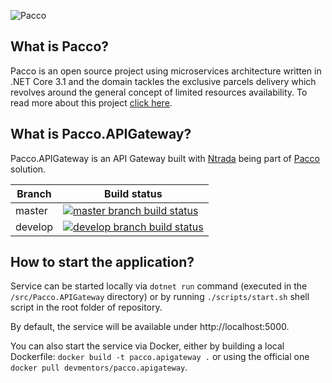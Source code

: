 ![Pacco](https://raw.githubusercontent.com/devmentors/Pacco/master/assets/pacco_logo.png)

**What is Pacco?**
----------------

Pacco is an open source project using microservices architecture written in .NET Core 3.1 and the domain tackles the exclusive parcels delivery which revolves around the general concept of limited resources availability. To read more about this project [click here](https://github.com/devmentors/Pacco).

**What is Pacco.APIGateway?**
----------------

Pacco.APIGateway is an API Gateway built with [Ntrada](https://github.com/snatch-dev/Ntrada) being part of [Pacco](https://github.com/devmentors/Pacco) solution.

|Branch             |Build status                                                  
|-------------------|-----------------------------------------------------
|master             |[![master branch build status](https://api.travis-ci.org/devmentors/Pacco.APIGateway.svg?branch=master)](https://travis-ci.org/devmentors/Pacco.APIGateway)
|develop            |[![develop branch build status](https://api.travis-ci.org/devmentors/Pacco.APIGateway.svg?branch=develop)](https://travis-ci.org/devmentors/Pacco.APIGateway/branches)

**How to start the application?**
----------------

Service can be started locally via `dotnet run` command (executed in the `/src/Pacco.APIGateway` directory) or by running `./scripts/start.sh` shell script in the root folder of repository.

By default, the service will be available under http://localhost:5000.

You can also start the service via Docker, either by building a local Dockerfile: `docker build -t pacco.apigateway .` or using the official one `docker pull devmentors/pacco.apigateway`.